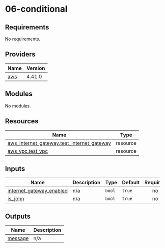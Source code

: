 # 06-conditional

<!-- BEGINNING OF PRE-COMMIT-TERRAFORM DOCS HOOK -->
## Requirements

No requirements.

## Providers

| Name | Version |
|------|---------|
| <a name="provider_aws"></a> [aws](#provider\_aws) | 4.41.0 |

## Modules

No modules.

## Resources

| Name | Type |
|------|------|
| [aws_internet_gateway.test_internet_gateway](https://registry.terraform.io/providers/hashicorp/aws/latest/docs/resources/internet_gateway) | resource |
| [aws_vpc.test_vpc](https://registry.terraform.io/providers/hashicorp/aws/latest/docs/resources/vpc) | resource |

## Inputs

| Name | Description | Type | Default | Required |
|------|-------------|------|---------|:--------:|
| <a name="input_internet_gateway_enabled"></a> [internet\_gateway\_enabled](#input\_internet\_gateway\_enabled) | n/a | `bool` | `true` | no |
| <a name="input_is_john"></a> [is\_john](#input\_is\_john) | n/a | `bool` | `true` | no |

## Outputs

| Name | Description |
|------|-------------|
| <a name="output_message"></a> [message](#output\_message) | n/a |
<!-- END OF PRE-COMMIT-TERRAFORM DOCS HOOK -->
